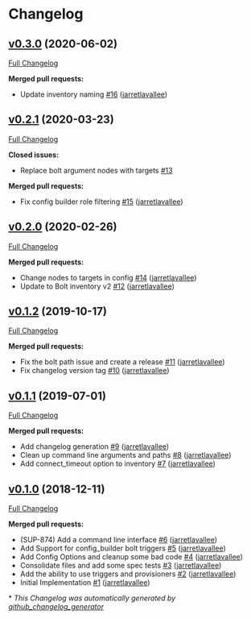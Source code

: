 # Changelog

## [v0.3.0](https://github.com/oscar-stack/vagrant-bolt/tree/v0.3.0) (2020-06-02)

[Full Changelog](https://github.com/oscar-stack/vagrant-bolt/compare/v0.2.1...v0.3.0)

**Merged pull requests:**

- Update inventory naming [\#16](https://github.com/oscar-stack/vagrant-bolt/pull/16) ([jarretlavallee](https://github.com/jarretlavallee))

## [v0.2.1](https://github.com/oscar-stack/vagrant-bolt/tree/v0.2.1) (2020-03-23)

[Full Changelog](https://github.com/oscar-stack/vagrant-bolt/compare/v0.2.0...v0.2.1)

**Closed issues:**

- Replace bolt argument nodes with targets [\#13](https://github.com/oscar-stack/vagrant-bolt/issues/13)

**Merged pull requests:**

- Fix config builder role filtering [\#15](https://github.com/oscar-stack/vagrant-bolt/pull/15) ([jarretlavallee](https://github.com/jarretlavallee))

## [v0.2.0](https://github.com/oscar-stack/vagrant-bolt/tree/v0.2.0) (2020-02-26)

[Full Changelog](https://github.com/oscar-stack/vagrant-bolt/compare/v0.1.2...v0.2.0)

**Merged pull requests:**

- Change nodes to targets in config [\#14](https://github.com/oscar-stack/vagrant-bolt/pull/14) ([jarretlavallee](https://github.com/jarretlavallee))
- Update to Bolt inventory v2 [\#12](https://github.com/oscar-stack/vagrant-bolt/pull/12) ([jarretlavallee](https://github.com/jarretlavallee))

## [v0.1.2](https://github.com/oscar-stack/vagrant-bolt/tree/v0.1.2) (2019-10-17)

[Full Changelog](https://github.com/oscar-stack/vagrant-bolt/compare/v0.1.1...v0.1.2)

**Merged pull requests:**

- Fix the bolt path issue and create a release [\#11](https://github.com/oscar-stack/vagrant-bolt/pull/11) ([jarretlavallee](https://github.com/jarretlavallee))
- Fix changelog version tag [\#10](https://github.com/oscar-stack/vagrant-bolt/pull/10) ([jarretlavallee](https://github.com/jarretlavallee))

## [v0.1.1](https://github.com/oscar-stack/vagrant-bolt/tree/v0.1.1) (2019-07-01)

[Full Changelog](https://github.com/oscar-stack/vagrant-bolt/compare/v0.1.0...v0.1.1)

**Merged pull requests:**

- Add changelog generation [\#9](https://github.com/oscar-stack/vagrant-bolt/pull/9) ([jarretlavallee](https://github.com/jarretlavallee))
- Clean up command line arguments and paths [\#8](https://github.com/oscar-stack/vagrant-bolt/pull/8) ([jarretlavallee](https://github.com/jarretlavallee))
- Add connect\_timeout option to inventory [\#7](https://github.com/oscar-stack/vagrant-bolt/pull/7) ([jarretlavallee](https://github.com/jarretlavallee))

## [v0.1.0](https://github.com/oscar-stack/vagrant-bolt/tree/v0.1.0) (2018-12-11)

[Full Changelog](https://github.com/oscar-stack/vagrant-bolt/compare/4574482459a0f320bb6b25557199a1612b19ea72...v0.1.0)

**Merged pull requests:**

- \(SUP-874\) Add a command line interface [\#6](https://github.com/oscar-stack/vagrant-bolt/pull/6) ([jarretlavallee](https://github.com/jarretlavallee))
- Add Support for config\_builder bolt triggers [\#5](https://github.com/oscar-stack/vagrant-bolt/pull/5) ([jarretlavallee](https://github.com/jarretlavallee))
- Add Config Options and cleanup some bad code [\#4](https://github.com/oscar-stack/vagrant-bolt/pull/4) ([jarretlavallee](https://github.com/jarretlavallee))
- Consolidate files and add some spec tests [\#3](https://github.com/oscar-stack/vagrant-bolt/pull/3) ([jarretlavallee](https://github.com/jarretlavallee))
- Add the ability to use triggers and provisioners [\#2](https://github.com/oscar-stack/vagrant-bolt/pull/2) ([jarretlavallee](https://github.com/jarretlavallee))
- Initial Implementation [\#1](https://github.com/oscar-stack/vagrant-bolt/pull/1) ([jarretlavallee](https://github.com/jarretlavallee))



\* *This Changelog was automatically generated by [github_changelog_generator](https://github.com/github-changelog-generator/github-changelog-generator)*
